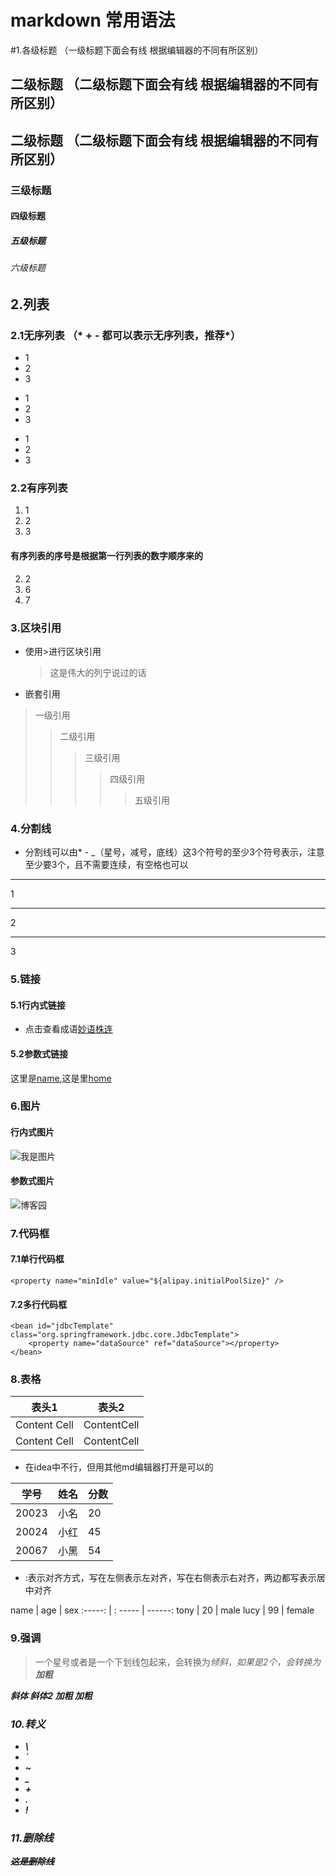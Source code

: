 # markdown 常用语法

#1.各级标题 （一级标题下面会有线 根据编辑器的不同有所区别）
## 二级标题 （二级标题下面会有线 根据编辑器的不同有所区别）
## 二级标题 （二级标题下面会有线 根据编辑器的不同有所区别）
### 三级标题
#### 四级标题
##### 五级标题
###### 六级标题

## 2.列表
### 2.1无序列表 （* + - 都可以表示无序列表，推荐*）
* 1
* 2
* 3
+ 1 
+ 2
+ 3
- 1
- 2
- 3

### 2.2有序列表 
1. 1
2. 2
3. 3

#### 有序列表的序号是根据第一行列表的数字顺序来的
2. 2
5. 6
3. 7

### 3.区块引用
* 使用>进行区块引用
    > 这是伟大的列宁说过的话

* 嵌套引用
> 一级引用    
>> 二级引用
>>> 三级引用
>>>> 四级引用
>>>>> 五级引用      

### 4.分割线
* 分割线可以由* - _（星号，减号，底线）这3个符号的至少3个符号表示，注意至少要3个，且不需要连续，有空格也可以

***
1
- - -
2
___
3

### 5.链接
#### 5.1行内式链接
* 点击查看成语[妙语株连](http://www.baidu.com)


#### 5.2参数式链接
[name]: http://www.baidu.com "名称"
[home]: http://www.baidu.com "首页"
这里是[name],这是里[home]


### 6.图片
#### 行内式图片
![我是图片](https://www.cnblogs.com/images/logo_small.gif)


#### 参数式图片
[博客园]:https://www.cnblogs.com/images/logo_small.gif
![博客园]


### 7.代码框
#### 7.1单行代码框
`<property name="minIdle" value="${alipay.initialPoolSize}" />`


#### 7.2多行代码框
```
<bean id="jdbcTemplate" class="org.springframework.jdbc.core.JdbcTemplate">
	<property name="dataSource" ref="dataSource"></property>
</bean>
```

### 8.表格
表头1 | 表头2
--- | ----
Content Cell | ContentCell
Content Cell | ContentCell

* 在idea中不行，但用其他md编辑器打开是可以的

学号|姓名|分数
-|-|-
20023|小名|20
20024|小红|45
20067|小黑|54

* :表示对齐方式，写在左侧表示左对齐，写在右侧表示右对齐，两边都写表示居中对齐

name | age | sex
:-----: | : ----- | ------:
tony | 20 | male
lucy | 99 | female

### 9.强调
> 一个星号或者是一个下划线包起来，会转换为<em>倾斜，如果是2个，会转换为<strong>加粗

*斜体*
_斜体2_
**加粗**
__加粗__

### 10.转义
* \\
* \`
* \~
* \_
* \+
* \.
* \!

### 11.删除线
~~这是删除线~~

